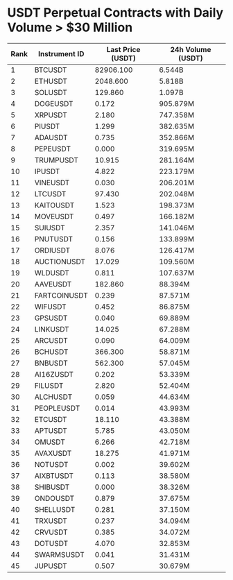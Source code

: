 # USDT Perpetual Contracts with Daily Volume > $30 Million

| Rank | Instrument ID | Last Price (USDT) | 24h Volume (USDT) |
|------|---------------|-------------------|-------------------|
| 1 | BTCUSDT | 82906.100 | 6.544B |
| 2 | ETHUSDT | 2048.600 | 5.818B |
| 3 | SOLUSDT | 129.860 | 1.097B |
| 4 | DOGEUSDT | 0.172 | 905.879M |
| 5 | XRPUSDT | 2.180 | 747.358M |
| 6 | PIUSDT | 1.299 | 382.635M |
| 7 | ADAUSDT | 0.735 | 352.866M |
| 8 | PEPEUSDT | 0.000 | 319.695M |
| 9 | TRUMPUSDT | 10.915 | 281.164M |
| 10 | IPUSDT | 4.822 | 223.179M |
| 11 | VINEUSDT | 0.030 | 206.201M |
| 12 | LTCUSDT | 97.430 | 202.048M |
| 13 | KAITOUSDT | 1.523 | 198.373M |
| 14 | MOVEUSDT | 0.497 | 166.182M |
| 15 | SUIUSDT | 2.357 | 141.046M |
| 16 | PNUTUSDT | 0.156 | 133.899M |
| 17 | ORDIUSDT | 8.076 | 126.417M |
| 18 | AUCTIONUSDT | 17.029 | 109.560M |
| 19 | WLDUSDT | 0.811 | 107.637M |
| 20 | AAVEUSDT | 182.860 | 88.394M |
| 21 | FARTCOINUSDT | 0.239 | 87.571M |
| 22 | WIFUSDT | 0.452 | 86.875M |
| 23 | GPSUSDT | 0.040 | 69.889M |
| 24 | LINKUSDT | 14.025 | 67.288M |
| 25 | ARCUSDT | 0.090 | 64.009M |
| 26 | BCHUSDT | 366.300 | 58.871M |
| 27 | BNBUSDT | 562.300 | 57.045M |
| 28 | AI16ZUSDT | 0.202 | 53.339M |
| 29 | FILUSDT | 2.820 | 52.404M |
| 30 | ALCHUSDT | 0.059 | 44.634M |
| 31 | PEOPLEUSDT | 0.014 | 43.993M |
| 32 | ETCUSDT | 18.110 | 43.388M |
| 33 | APTUSDT | 5.785 | 43.050M |
| 34 | OMUSDT | 6.266 | 42.718M |
| 35 | AVAXUSDT | 18.275 | 41.971M |
| 36 | NOTUSDT | 0.002 | 39.602M |
| 37 | AIXBTUSDT | 0.113 | 38.580M |
| 38 | SHIBUSDT | 0.000 | 38.326M |
| 39 | ONDOUSDT | 0.879 | 37.675M |
| 40 | SHELLUSDT | 0.281 | 37.150M |
| 41 | TRXUSDT | 0.237 | 34.094M |
| 42 | CRVUSDT | 0.385 | 34.072M |
| 43 | DOTUSDT | 4.070 | 32.853M |
| 44 | SWARMSUSDT | 0.041 | 31.431M |
| 45 | JUPUSDT | 0.507 | 30.679M |
